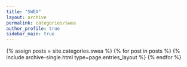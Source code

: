```yaml
---
title: "SWEA"
layout: archive
permalink: categories/swea
author_profile: true
sidebar_main: true
---
```



{% assign posts = site.categories.swea %}
{% for post in posts %} {% include archive-single.html type=page.entries_layout %} {% endfor %}